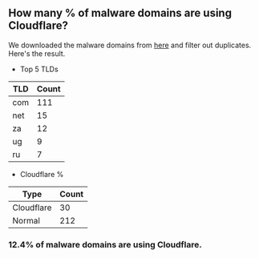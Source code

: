 ## How many % of malware domains are using Cloudflare?


We downloaded the malware domains from [here](https://urlhaus.abuse.ch) and filter out duplicates.
Here's the result.


[//]: # (start replacement)


- Top 5 TLDs

| TLD | Count |
| --- | --- |
| com | 111 |
| net | 15 |
| za | 12 |
| ug | 9 |
| ru | 7 |


- Cloudflare %

| Type | Count |
| --- | --- |
| Cloudflare | 30 |
| Normal | 212 |


### 12.4% of malware domains are using Cloudflare.